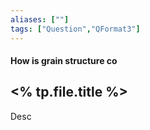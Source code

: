 ```yaml
---
aliases: [""]
tags: ["Question","QFormat3"]
---
```


#### How is grain structure co
## <% tp.file.title %>
Desc